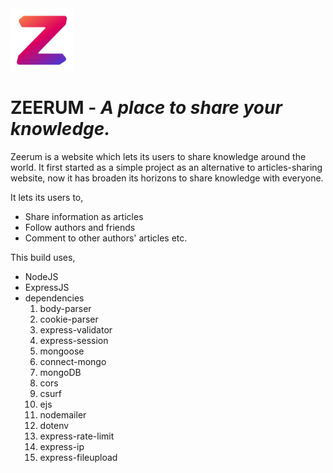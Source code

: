 <img src="https://github.com/Sandakan/Zeerum/blob/master/public/images/icon.png " alt="Zeerum Logo" title="Zeerum Logo" width="100" height="100"/>

# ZEERUM - *A place to share your knowledge.*
Zeerum is a website which lets its users to share knowledge around the world. It first started as a simple project as an alternative to articles-sharing website, now it has broaden its horizons to share knowledge with everyone. 

It lets its users to,
- Share information as articles
- Follow authors and friends
- Comment to other authors' articles etc.

This build uses,
- NodeJS
- ExpressJS
- dependencies
  1. body-parser
  2. cookie-parser
  3. express-validator
  4. express-session
  5. mongoose
  6. connect-mongo
  7. mongoDB
  8. cors
  9. csurf
  10. ejs
  11. nodemailer
  12. dotenv
  13. express-rate-limit
  14. express-ip
  15. express-fileupload  



